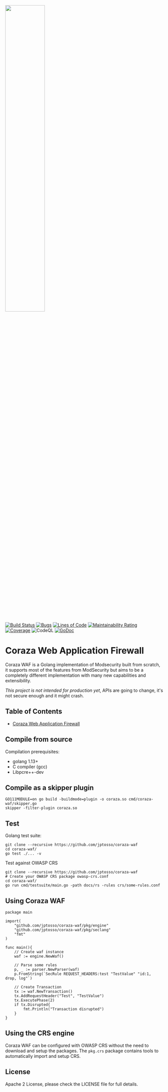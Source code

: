 <img src="https://github.com/jptosso/coraza-waf/raw/master/docs/logo.png" width="50%">

[![Build Status](https://travis-ci.org/jptosso/Coraza-waf.svg?branch=master)](https://travis-ci.org/jptosso/Coraza-waf)
[![Bugs](https://sonarcloud.io/api/project_badges/measure?project=jptosso_coraza-waf&metric=bugs)](https://sonarcloud.io/dashboard?id=jptosso_coraza-waf)
[![Lines of Code](https://sonarcloud.io/api/project_badges/measure?project=jptosso_coraza-waf&metric=ncloc)](https://sonarcloud.io/dashboard?id=jptosso_coraza-waf)
[![Maintainability Rating](https://sonarcloud.io/api/project_badges/measure?project=jptosso_coraza-waf&metric=sqale_rating)](https://sonarcloud.io/dashboard?id=jptosso_coraza-waf)
[![Coverage](https://sonarcloud.io/api/project_badges/measure?project=jptosso_coraza-waf&metric=coverage)](https://sonarcloud.io/dashboard?id=jptosso_coraza-waf)
![CodeQL](https://github.com/jptosso/coraza-waf/workflows/CodeQL/badge.svg)
[![GoDoc](https://godoc.org/github.com/jptosso/coraza-waf?status.svg)](https://godoc.org/github.com/jptosso/coraza-waf)

# Coraza Web Application Firewall

Coraza WAF is a Golang implementation of Modsecurity built from scratch, it supports most of the features from ModSecurity but aims to be a completely different implementation with many new capabilities and extensibility.

*This project is not intended for production yet*, APIs are going to change, it's not secure enough and it might crash.


## Table of Contents

- [Coraza Web Application Firewall](#coraza-web-application-firewall)


## Compile from source

Compilation prerequisites: 
* golang 1.13+
* C compiler (gcc)
* Libpcre++-dev


## Compile as a skipper plugin

```
GO111MODULE=on go build -buildmode=plugin -o coraza.so cmd/coraza-waf/skipper.go
skipper -filter-plugin coraza.so
```

## Test

Golang test suite:
```
git clone --recursive https://github.com/jptosso/coraza-waf
cd coraza-waf/
go test ./... -v
```

Test against OWASP CRS
```
git clone --recursive https://github.com/jptosso/coraza-waf
# Create your OWASP CRS package owasp-crs.conf
cd coraza-waf/
go run cmd/testsuite/main.go -path docs/rs -rules crs/some-rules.conf
```

## Using Coraza WAF

```
package main

import(
	"github.com/jptosso/coraza-waf/pkg/engine"
	"github.com/jptosso/coraza-waf/pkg/seclang"
	"fmt"
)

func main(){
	// Create waf instance
	waf := engine.NewWaf()

	// Parse some rules
	p, _ := parser.NewParser(waf)
	p.FromString(`SecRule REQUEST_HEADERS:test "TestValue" "id:1, drop, log"`)

	// Create Transaction
	tx := waf.NewTransaction()
	tx.AddRequestHeader("Test", "TestValue")
	tx.ExecutePhase(2)
	if tx.Disrupted{
		fmt.Println("Transaction disrupted")
	}
}
```


## Using the CRS engine

Coraza WAF can be configured with OWASP CRS without the need to download and setup the packages. The ``pkg.crs`` package contains tools to automatically import and setup CRS.


## License

Apache 2 License, please check the LICENSE file for full details.